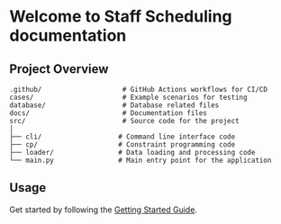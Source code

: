 # Welcome to Staff Scheduling documentation

## Project Overview

    .github/                    # GitHub Actions workflows for CI/CD
    cases/                      # Example scenarios for testing
    database/                   # Database related files
    docs/                       # Documentation files
    src/                        # Source code for the project
    │
    ├── cli/                   # Command line interface code
    ├── cp/                    # Constraint programming code
    ├── loader/                # Data loading and processing code
    └── main.py                # Main entry point for the application


## Usage
Get started by following the [Getting Started Guide](/getting-started).
